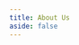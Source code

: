 ```yaml
---
title: About Us
aside: false
---
```


<script setup>
import About from "@/views/About.vue"
import { watchEffect } from 'vue'
import { useI18n } from '@/utils/i18n'

const { currentLang } = useI18n()

watchEffect(() => {
  document.title = currentLang.value === 'zh-CN'
    ? '关于本站 | VitePress Theme Arch'
    : 'About Us | VitePress Theme Arch'
})
</script>

<About />
